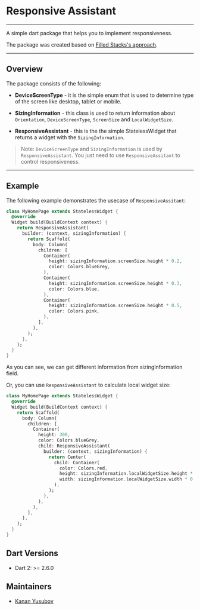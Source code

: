# Responsive Assistant

---

A simple dart package that helps you to implement responsiveness.

The package was created based on [Filled Stacks's approach](https://www.youtube.com/watch?v=z7P1OFLw4kY).

---

## Overview 

The package consists of the following:

- **DeviceScreenType** - it is the simple enum that is used to determine type of the screen like desktop, tablet or mobile.

- **SizingInformation** - this class is used to return information about `Orientation`, `DeviceScreenType`, `ScreenSize` and `LocalWidgetSize`.

- **ResponsiveAssistant** - this is the the simple StatelessWidget that returns a widget with the `SizingInformation`.

> Note: `DeviceScreenType` and `SizingInformation` is used by `ResponsiveAssistant`. You just need to use `ResponsiveAssitant` to control responsiveness.

---

## Example

The following example demonstrates the usecase of `ResponsiveAssitant`:

```dart
class MyHomePage extends StatelessWidget {
  @override
  Widget build(BuildContext context) {
    return ResponsiveAssistant(
      builder: (context, sizingInformation) {
        return Scaffold(
          body: Column(
            children: [
              Container(
                height: sizingInformation.screenSize.height * 0.2,
                color: Colors.blueGrey,
              ),
              Container(
                height: sizingInformation.screenSize.height * 0.3,
                color: Colors.blue,
              ),
              Container(
                height: sizingInformation.screenSize.height * 0.5,
                color: Colors.pink,
              ),
            ],
          ),
        );
      },
    );
  }
}
```

As you can see, we can get different information from sizingInformation field.

Or, you can use `ResponsiveAssistant` to calculate local widget size:

```dart
class MyHomePage extends StatelessWidget {
  @override
  Widget build(BuildContext context) {
    return Scaffold(
      body: Column(
        children: [
          Container(
            height: 300,
            color: Colors.blueGrey,
            child: ResponsiveAssistant(
              builder: (context, sizingInformation) {
                return Center(
                  child: Container(
                    color: Colors.red,
                    height: sizingInformation.localWidgetSize.height * 0.8,
                    width: sizingInformation.localWidgetSize.width * 0.8,
                  ),
                );
              },
            ),
          ),
        ],
      ),
    );
  }
}
```

## Dart Versions
- Dart 2: >= 2.6.0

## Maintainers

- [Kanan Yusubov](https://github.com/KenanYusubov)

